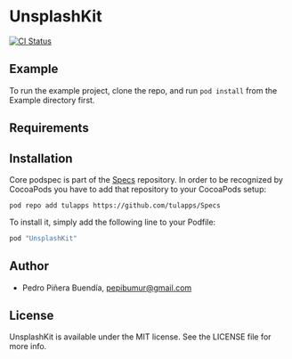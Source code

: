 # UnsplashKit

[![CI Status](http://img.shields.io/travis/tulapps/UnsplashKit.svg?style=flat)](https://travis-ci.org/tulapps/UnsplashKit)

## Example

To run the example project, clone the repo, and run `pod install` from the Example directory first.

## Requirements

## Installation

Core podspec is part of the [Specs]() repository. In order to be recognized by CocoaPods you have to add that repository to your CocoaPods setup:

```
pod repo add tulapps https://github.com/tulapps/Specs
```

To install it, simply add the following line to your Podfile:

```ruby
pod "UnsplashKit"
```

## Author

- Pedro Piñera Buendía, pepibumur@gmail.com

## License

UnsplashKit is available under the MIT license. See the LICENSE file for more info.
